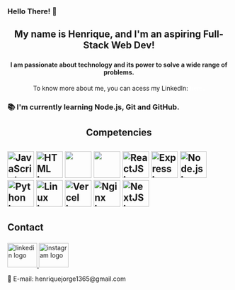 <h3 align="left">Hello There! 👋</h1>

###

<h2 align="center">My name is Henrique, and I'm an aspiring Full-Stack Web Dev!</h2>

###

<h4 align="center">I am passionate about technology and its power to solve a wide range of problems.</h4>
<p align="center">To know more about me, you can acess my LinkedIn: <a href="https://www.linkedin.com/in/queirozz8/" target="blank" style="color: white; text-decoration: underline;">here.</a></p>

<h3 align="left">📚 I'm currently learning Node.js, Git and GitHub.</h3>

###

<h2 align="center">Competencies<h2>
  <img src="https://skillicons.dev/icons?i=js" height="60" alt="JavaScript logo">
  <img src="https://skillicons.dev/icons?i=html" height="60" alt="HTML logo">
  <img src="https://skillicons.dev/icons?i=css" height="60">
  <img src="https://skillicons.dev/icons?i=tailwind" height="60">
  <img src="https://skillicons.dev/icons?i=react" height="60" alt="ReactJS logo">
  <img src="https://skillicons.dev/icons?i=express" height="60" alt="Express logo">
  <img src="https://skillicons.dev/icons?i=nodejs" height="60" alt="Node.js logo">
  <img src="https://skillicons.dev/icons?i=py" height="60" alt="Python logo">
  <img src="https://skillicons.dev/icons?i=linux" height="60" alt="Linux logo">
  <img src="https://skillicons.dev/icons?i=vercel" height="60" alt="Vercel logo">
  <img src="https://skillicons.dev/icons?i=nginx" height="60" alt="Nginx logo">
  <img src="https://skillicons.dev/icons?i=nextjs" height="60" alt="NextJS logo">

<h2 align="left">Contact</h2>

###


<a href="https://www.linkedin.com/in/queirozz8/" target="_blank">
  <img src="https://raw.githubusercontent.com/maurodesouza/profile-readme-generator/master/src/assets/icons/social/linkedin/default.svg" width="67" height="55" alt="linkedin logo"/>
</a>
<a href="https://www.instagram.com/rick.queirozz/" target="_blank">
  <img src="https://raw.githubusercontent.com/maurodesouza/profile-readme-generator/master/src/assets/icons/social/instagram/default.svg" width="67" height="55" alt="instagram logo"/>
</a>
<p>📧 E-mail: henriquejorge1365@gmail.com</p>
